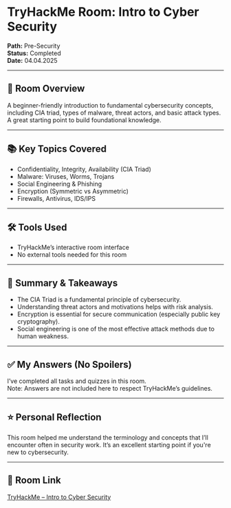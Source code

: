 # TryHackMe Room: Intro to Cyber Security

**Path:** Pre-Security  
**Status:** Completed  
**Date:** 04.04.2025

---

## 🧠 Room Overview

A beginner-friendly introduction to fundamental cybersecurity concepts, including CIA triad, types of malware, threat actors, and basic attack types. A great starting point to build foundational knowledge.

---

## 📚 Key Topics Covered

- Confidentiality, Integrity, Availability (CIA Triad)
- Malware: Viruses, Worms, Trojans
- Social Engineering & Phishing
- Encryption (Symmetric vs Asymmetric)
- Firewalls, Antivirus, IDS/IPS

---

## 🛠️ Tools Used

- TryHackMe’s interactive room interface
- No external tools needed for this room

---

## 📝 Summary & Takeaways

- The CIA Triad is a fundamental principle of cybersecurity.
- Understanding threat actors and motivations helps with risk analysis.
- Encryption is essential for secure communication (especially public key cryptography).
- Social engineering is one of the most effective attack methods due to human weakness.

---

## ✅ My Answers (No Spoilers)

I’ve completed all tasks and quizzes in this room.  
Note: Answers are not included here to respect TryHackMe’s guidelines.

---

## ⭐ Personal Reflection

This room helped me understand the terminology and concepts that I’ll encounter often in security work. It’s an excellent starting point if you're new to cybersecurity.

---

## 🔗 Room Link

[TryHackMe – Intro to Cyber Security](https://tryhackme.com/room/introtooffensivesecurity)
